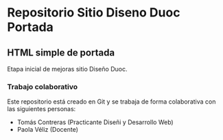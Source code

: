 # Repositorio Sitio Diseno Duoc Portada
## HTML simple de portada
Etapa inicial de mejoras sitio Diseño Duoc.

### Trabajo colaborativo
Este repositorio está creado en Git y se trabaja de forma colaborativa con las siguientes personas:
- Tomás Contreras (Practicante Diseñi y Desarrollo Web)
- Paola Véliz (Docente)
